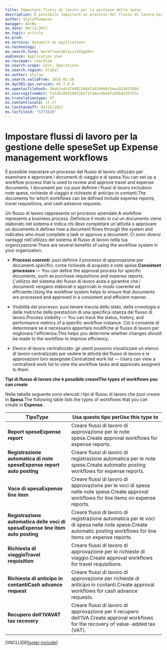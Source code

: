 ```yaml
---
title: Impostare flussi di lavoro per la gestione delle spese
description: È possibile impostare un processo del flusso di lavoro per esaminare e approvare i documenti di viaggio e di spesa.
author: ShylaThompson
manager: AnnBe
ms.date: 09/13/2017
ms.topic: article
ms.prod: ''
ms.service: dynamics-ax-applications
ms.technology: ''
ms.search.form: WorkflowtableListPageRnr
audience: Application User
ms.reviewer: roschlom
ms.search.scope: Core, Operations
ms.search.region: Global
ms.author: shylaw
ms.search.validFrom: 2016-02-28
ms.dyn365.ops.version: AX 7.0.0
ms.openlocfilehash: 36ab1edc4769013684fa9248e6c5eac025637bbd
ms.sourcegitcommit: fa32b1893286f20271fa4ec4be8fc68bd135f53c
ms.translationtype: HT
ms.contentlocale: it-IT
ms.lasthandoff: 02/15/2021
ms.locfileid: "5271628"
---
```

# <a name="set-up-expense-management-workflows"></a><span data-ttu-id="16d1f-103">Impostare flussi di lavoro per la gestione delle spese</span><span class="sxs-lookup"><span data-stu-id="16d1f-103">Set up Expense management workflows</span></span>

<span data-ttu-id="16d1f-104">È possibile impostare un processo del flusso di lavoro utilizzato per esaminare e approvare i documenti di viaggio e di spesa.</span><span class="sxs-lookup"><span data-stu-id="16d1f-104">You can set up a workflow process that is used to review and approve travel and expense documents.</span></span> <span data-ttu-id="16d1f-105">I documenti per cui puoi definire i flussi di lavoro includono note spese, richieste di viaggio e richieste di anticipo in contanti.</span><span class="sxs-lookup"><span data-stu-id="16d1f-105">The documents for which workflows can be defined include expense reports, travel requisitions, and cash advance requests.</span></span>

<span data-ttu-id="16d1f-106">Un flusso di lavoro rappresenta un processo aziendale.</span><span class="sxs-lookup"><span data-stu-id="16d1f-106">A workflow represents a business process.</span></span> <span data-ttu-id="16d1f-107">Definisce il modo in cui un documento viene elaborato nel sistema e indica chi deve completare un'attività o approvare un documento.</span><span class="sxs-lookup"><span data-stu-id="16d1f-107">It defines how a document flows through the system and indicates who must complete a task or approve a document.</span></span> <span data-ttu-id="16d1f-108">Ci sono diversi vantaggi nell'utilizzo del sistema di flusso di lavoro nella tua organizzazione:</span><span class="sxs-lookup"><span data-stu-id="16d1f-108">There are several benefits of using the workflow system in your organization:</span></span>

-   <span data-ttu-id="16d1f-109">**Processi coerenti**: puoi definire il processo di approvazione per documenti specifici, come richieste di acquisto e note spese.</span><span class="sxs-lookup"><span data-stu-id="16d1f-109">**Consistent processes** — You can define the approval process for specific documents, such as purchase requisitions and expense reports.</span></span> <span data-ttu-id="16d1f-110">L'utilizzo del sistema del flusso di lavoro aiuta a garantire che i documenti vengano elaborati e approvati in modo coerente ed efficiente.</span><span class="sxs-lookup"><span data-stu-id="16d1f-110">Using the workflow system helps to ensure that documents are processed and approved in a consistent and efficient manner.</span></span>

-   <span data-ttu-id="16d1f-111">Visibilità del processo: puoi tenere traccia dello stato, della cronologia e delle metriche delle prestazioni di una specifica istanza del flusso di lavoro.</span><span class="sxs-lookup"><span data-stu-id="16d1f-111">Process visibility — You can track the status, history, and performance metrics of a specific workflow instance.</span></span> <span data-ttu-id="16d1f-112">Ciò ti consente di determinare se è necessario apportare modifiche al flusso di lavoro per migliorare l'efficienza.</span><span class="sxs-lookup"><span data-stu-id="16d1f-112">This helps you determine whether changes should be made to the workflow to improve efficiency.</span></span>

-   <span data-ttu-id="16d1f-113">Elenco di lavoro centralizzato: gli utenti possono visualizzare un elenco di lavoro centralizzato per vedere le attività del flusso di lavoro e le approvazioni loro assegnate.</span><span class="sxs-lookup"><span data-stu-id="16d1f-113">Centralized work list — Users can view a centralized work list to view the workflow tasks and approvals assigned to them.</span></span> 

<span data-ttu-id="16d1f-114">**Tipi di flusso di lavoro che è possibile creare**</span><span class="sxs-lookup"><span data-stu-id="16d1f-114">**The types of workflows you can create**</span></span>

<span data-ttu-id="16d1f-115">Nella tabella seguente sono elencati i tipi di flusso di lavoro che puoi creare in **Spesa**.</span><span class="sxs-lookup"><span data-stu-id="16d1f-115">The following table lists the types of workflows that you can create in **Expense**.</span></span>


|              <span data-ttu-id="16d1f-116"><strong>Tipo</strong></span><span class="sxs-lookup"><span data-stu-id="16d1f-116"><strong>Type</strong></span></span>              |                   <span data-ttu-id="16d1f-117"><strong>Usa questo tipo per</strong></span><span class="sxs-lookup"><span data-stu-id="16d1f-117"><strong>Use this type to</strong></span></span>                   |
|-------------------------------------------------|-----------------------------------------------------------------------|
|         <span data-ttu-id="16d1f-118"><strong>Report spese</strong></span><span class="sxs-lookup"><span data-stu-id="16d1f-118"><strong>Expense report</strong></span></span>         |            <span data-ttu-id="16d1f-119">Creare flussi di lavoro di approvazione per le note spese.</span><span class="sxs-lookup"><span data-stu-id="16d1f-119">Create approval workflows for expense reports.</span></span>             |
|  <span data-ttu-id="16d1f-120"><strong>Registrazione automatica di note spese</strong></span><span class="sxs-lookup"><span data-stu-id="16d1f-120"><strong>Expense report auto posting</strong></span></span>   |        <span data-ttu-id="16d1f-121">Creare flussi di lavoro di registrazione automatica per le note spese.</span><span class="sxs-lookup"><span data-stu-id="16d1f-121">Create automatic posting workflows for expense reports.</span></span>        |
|       <span data-ttu-id="16d1f-122"><strong>Voce di spesa</strong></span><span class="sxs-lookup"><span data-stu-id="16d1f-122"><strong>Expense line item</strong></span></span>        |     <span data-ttu-id="16d1f-123">Creare flussi di lavoro di approvazione per le voci di spesa nelle note spese.</span><span class="sxs-lookup"><span data-stu-id="16d1f-123">Create approval workflows for line items on expense reports.</span></span>      |
| <span data-ttu-id="16d1f-124"><strong>Registrazione automatica delle voci di spesa</strong></span><span class="sxs-lookup"><span data-stu-id="16d1f-124"><strong>Expense line item auto posting</strong></span></span> | <span data-ttu-id="16d1f-125">Creare flussi di lavoro di registrazione automatica per le voci di spesa nelle note spese.</span><span class="sxs-lookup"><span data-stu-id="16d1f-125">Create automatic posting workflows for line items on expense reports.</span></span> |
|       <span data-ttu-id="16d1f-126"><strong>Richiesta di viaggio</strong></span><span class="sxs-lookup"><span data-stu-id="16d1f-126"><strong>Travel requisition</strong></span></span>       |          <span data-ttu-id="16d1f-127">Creare flussi di lavoro di approvazione per le richieste di viaggio.</span><span class="sxs-lookup"><span data-stu-id="16d1f-127">Create approval workflows for travel requisitions.</span></span>           |
|      <span data-ttu-id="16d1f-128"><strong>Richiesta di anticipo in contanti</strong></span><span class="sxs-lookup"><span data-stu-id="16d1f-128"><strong>Cash advance request</strong></span></span>      |         <span data-ttu-id="16d1f-129">Creare flussi di lavoro di approvazione per richieste di anticipo in contanti.</span><span class="sxs-lookup"><span data-stu-id="16d1f-129">Create approval workflows for cash advance requests.</span></span>          |
|        <span data-ttu-id="16d1f-130"><strong>Recupero dell'IVA</strong></span><span class="sxs-lookup"><span data-stu-id="16d1f-130"><strong>VAT tax recovery</strong></span></span>        | <span data-ttu-id="16d1f-131">Creare flussi di lavoro di approvazione per il recupero dell'IVA.</span><span class="sxs-lookup"><span data-stu-id="16d1f-131">Create approval workflows for the recovery of value-added tax (VAT).</span></span>  |



[!INCLUDE[footer-include](../includes/footer-banner.md)]
